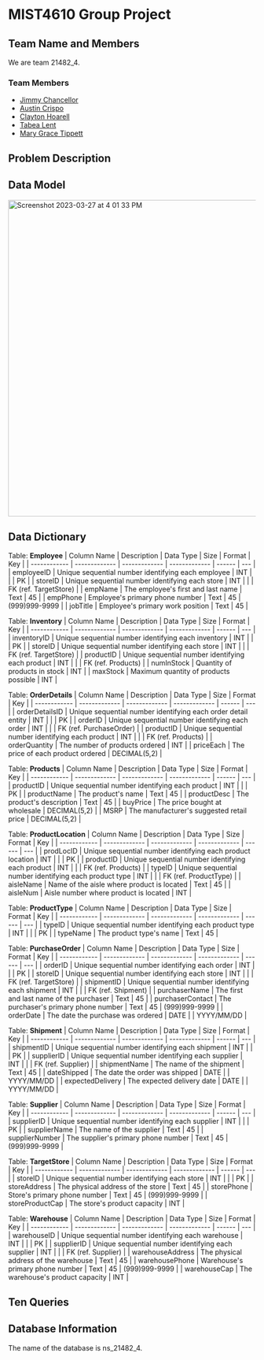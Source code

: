 # MIST4610 Group Project
## Team Name and Members
We are team 21482_4. <br>

### Team Members <br>
* [Jimmy Chancellor](https://github.com/JChancello/Groupproject1) <br>
* [Austin Crispo](https://github.com/austincrispo/MIST-4610-Project-1) <br>
* [Clayton Hoarell](https://github.com/claytonh153454/MIST4610) <br>
* [Tabea Lent](https://github.com/tabealent/mist4610_project) <br>
* [Mary Grace Tippett](https://github.com/mgtipp/MIST4610_project)

## Problem Description

## Data Model
<img width="643" alt="Screenshot 2023-03-27 at 4 01 33 PM" src="https://user-images.githubusercontent.com/82818412/228053365-1a7b0abc-60f4-4033-8270-cee07b2c1290.png">

## Data Dictionary
Table: <b>Employee</b>
| Column Name  | Description   | Data Type     | Size          | Format | Key |
| ------------ | ------------- | ------------- | ------------- | ------ | --- |
| employeeID | Unique sequential number identifying each employee | INT | | | PK |
| storeID | Unique sequential number identifying each store | INT | | | FK (ref. TargetStore) |
| empName | The employee's first and last name | Text | 45 |
| empPhone | Employee's primary phone number | Text | 45 | (999)999-9999 |
| jobTitle | Employee's primary work position | Text | 45 |

Table: <b>Inventory</b>
| Column Name  | Description   | Data Type     | Size          | Format | Key |
| ------------ | ------------- | ------------- | ------------- | ------ | --- |
| inventoryID | Unique sequential number identifying each inventory | INT | | | PK |
| storeID | Unique sequential number identifying each store | INT | | | FK (ref. TargetStore) |
| productID | Unique sequential number identifying each product | INT | | | FK (ref. Products) |
| numInStock | Quantity of products in stock | INT |
| maxStock | Maximum quantity of products possible | INT | 

Table: <b>OrderDetails</b>
| Column Name  | Description   | Data Type     | Size          | Format | Key |
| ------------ | ------------- | ------------- | ------------- | ------ | --- |
| orderDetailsID | Unique sequential number identifying each order detail entity | INT | | | PK |
| orderID | Unique sequential number identifying each order | INT | | | FK (ref. PurchaseOrder) |
| productID | Unique sequential number identifying each product | INT | | | FK (ref. Products) |
| orderQuantity | The number of products ordered | INT |
| priceEach | The price of each product ordered | DECIMAL(5,2) |
  
Table: <b>Products</b>
| Column Name  | Description   | Data Type     | Size          | Format | Key |
| ------------ | ------------- | ------------- | ------------- | ------ | --- |
| productID | Unique sequential number identifying each product | INT | | | PK |
| productName | The product's name | Text | 45 |
| productDesc | The product's description | Text | 45 |
| buyPrice | The price bought at wholesale | DECIMAL(5,2) |
| MSRP | The manufacturer's suggested retail price | DECIMAL(5,2) |
  
Table: <b>ProductLocation</b>
| Column Name  | Description   | Data Type     | Size          | Format | Key |
| ------------ | ------------- | ------------- | ------------- | ------ | --- |
| prodLocID | Unique sequential number identifying each product location | INT | | | PK |
| productID | Unique sequential number identifying each product | INT | | | FK (ref. Products) |
| typeID | Unique sequential number identifying each product type | INT | | | FK (ref. ProductType) |
| aisleName | Name of the aisle where product is located | Text | 45 |
| aisleNum | Aisle number where product is located | INT |
  
Table: <b>ProductType</b>
| Column Name  | Description   | Data Type     | Size          | Format | Key |
| ------------ | ------------- | ------------- | ------------- | ------ | --- |
| typeID | Unique sequential number identifying each product type | INT | | | PK |
| typeName | The product type's name | Text | 45 |

Table: <b>PurchaseOrder</b>
| Column Name  | Description   | Data Type     | Size          | Format | Key |
| ------------ | ------------- | ------------- | ------------- | ------ | --- |
| orderID | Unique sequential number identifying each order | INT | | | PK |
| storeID | Unique sequential number identifying each store | INT | | | FK (ref. TargetStore) |
| shipmentID | Unique sequential number identifying each shipment | INT | | | FK (ref. Shipment) |
| purchaserName | The first and last name of the purchaser | Text | 45 |
| purchaserContact | The purchaser's primary phone number | Text | 45 | (999)999-9999 |
| orderDate | The date the purchase was ordered | DATE | | YYYY/MM/DD |

Table: <b>Shipment</b>
| Column Name  | Description   | Data Type     | Size          | Format | Key |
| ------------ | ------------- | ------------- | ------------- | ------ | --- |
| shipmentID | Unique sequential number identifying each shipment | INT | | | PK |
| supplierID | Unique sequential number identifying each supplier | INT | | | FK (ref. Supplier) |
| shipmentName | The name of the shipment | Text | 45 |
| dateShipped | The date the order was shipped | DATE | | YYYY/MM/DD |
| expectedDelivery | The expected delivery date | DATE | | YYYY/MM/DD |
  
Table: <b>Supplier</b>
| Column Name  | Description   | Data Type     | Size          | Format | Key |
| ------------ | ------------- | ------------- | ------------- | ------ | --- |
| supplierID | Unique sequential number identifying each supplier | INT | | | PK |
| supplierName | The name of the supplier | Text | 45 |
| supplierNumber | The supplier's primary phone number | Text | 45 | (999)999-9999 |

Table: <b>TargetStore</b>
| Column Name  | Description   | Data Type     | Size          | Format | Key |
| ------------ | ------------- | ------------- | ------------- | ------ | --- |
| storeID | Unique sequential number identifying each store | INT  | | | PK |
| storeAddress | The physical address of the store | Text | 45 |
| storePhone | Store's primary phone number | Text | 45 | (999)999-9999 |
| storeProductCap | The store's product capacity | INT |

Table: <b>Warehouse</b>
| Column Name  | Description   | Data Type     | Size          | Format | Key |
| ------------ | ------------- | ------------- | ------------- | ------ | --- |
| warehouseID | Unique sequential number identifying each warehouse | INT | | | PK |
| supplierID | Unique sequential number identifying each supplier | INT | | | FK (ref. Supplier) |
| warehouseAddress | The physical address of the warehouse | Text | 45 |
| warehousePhone | Warehouse's primary phone number | Text | 45 | (999)999-9999 |
| warehouseCap | The warehouse's product capacity | INT |

## Ten Queries

## Database Information
The name of the database is ns_21482_4.

